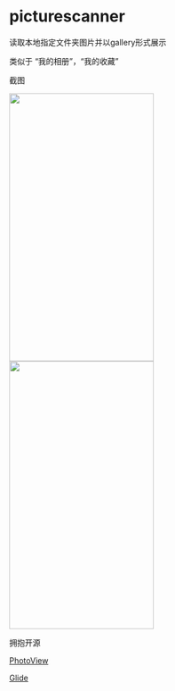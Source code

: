 # picturescanner   
  
  
    
读取本地指定文件夹图片并以gallery形式展示  
  
   
类似于 “我的相册”，“我的收藏”  
  
    
截图  
  
   
<img src="https://github.com/sanlisanlisanli/picturescanner/blob/master/screenshots/Screenshot_20181012-183841.jpg" width="260" height="480"/>   
   
     
     
<img src="https://github.com/sanlisanlisanli/picturescanner/blob/master/screenshots/Screenshot_20181012-183834.jpg" width="260" height="480"/>  
  
    
   
拥抱开源  
   
     
<a href="https://github.com/chrisbanes/PhotoView">PhotoView</a>  
   
    
<a href="https://github.com/bumptech/glide">Glide</a>  
  
    

